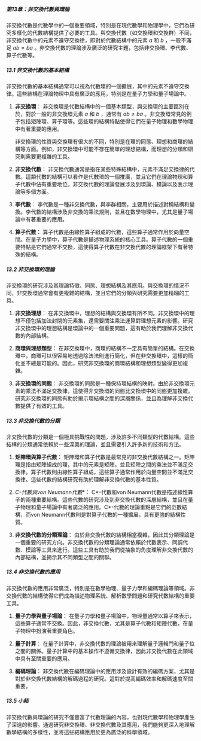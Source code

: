 ##### 第13章：非交換代數與環論

非交換代數是代數學中的一個重要領域，特別是在現代數學和物理學中，它們為研究多樣化的代數結構提供了必要的工具。與交換代數（如交換環和交換群）不同，非交換代數中的元素不遵守交換律，即對於代數結構中的元素  $`a`$  和  $`b`$ ，一般不滿足  $`ab = ba`$ 。非交換代數的理論涉及廣泛的研究主題，包括非交換環、李代數、算子代數等。

##### 13.1 非交換代數的基本結構

非交換代數的基本結構通常可以視為代數環的一個擴展，其中的元素不遵守交換律。這些結構在理論物理中具有廣泛的應用，特別是在量子力學和量子場論中。

1. **非交換環**：
   非交換環是代數結構中的一個基本類型，與交換環的主要區別在於，對於一般的非交換環元素  $`a`$  和  $`b`$ ，通常有  $`ab \neq ba`$ 。非交換環常見的例子包括矩陣環、算子環等。這些環的結構特點使得它們在量子物理和數學物理中有著重要的應用。

   非交換環的性質與交換環有很大的不同，特別是在環的同態、理想和商環的結構等方面。例如，非交換環中可能不存在簡單的理想結構，而理想的分類和研究則需要更複雜的工具。

2. **非交換代數**：
   非交換代數通常是指在某些特殊結構中，元素不滿足交換律的代數。這類代數的結構可以看作是代數環的一個推廣，並且它們在理論物理和算子代數中佔有重要地位。非交換代數的理論發展涉及到環論、模論以及表示理論等多個方面。

3. **李代數**：
   李代數是一種非交換代數，與李群相關，主要用於描述對稱結構和變換。李代數的結構涉及非交換的乘法規則，並且在數學物理中，尤其是量子場論中有著重要的應用。

4. **算子代數**：
   算子代數是由線性算子組成的代數，這些算子通常作用於向量空間。在量子力學中，算子代數是描述物理系統的核心工具。算子代數的一個重要特點是它們通常不交換，這使得算子代數在非交換代數的理論框架下有著特殊的結構。

##### 13.2 非交換環的理論

非交換環的研究涉及其理論特徵、同態、理想結構及其應用。與交換環的情況不同，非交換環通常會有更複雜的結構，並且它們的分類與研究需要更加精細的工具。

1. **非交換理想**：
   在非交換環中，理想的結構與交換環有所不同。非交換環中的理想不僅包括加法封閉的元素集，還需要關注乘法運算對理想元素的影響。研究非交換環中的理想結構是環論中的一個重要問題，這有助於我們理解非交換代數的內部結構。

2. **商環與理想類型**：
   在非交換環中，商環的結構不一定具有簡單的結構。在交換環中，商環可以很容易地透過除法法則進行簡化，但在非交換環中，這樣的簡化並不總是可能的。因此，研究非交換環的商環結構和理想類型變得更加複雜。

3. **非交換環的同態**：
   非交換環的同態是一種保持環結構的映射。由於非交換環元素的乘法不滿足交換律，這使得非交換環的同態比交換環中的同態更加複雜。研究非交換環的同態有助於揭示環結構之間的深層關係，並且為理解非交換代數提供了有效的工具。

##### 13.3 非交換代數的分類

非交換代數的分類是一個極具挑戰性的問題，涉及許多不同類型的代數結構。這些結構的分類通常依賴於一些深奧的理論，並且需要引入許多新的技術和方法。

1. **矩陣環與算子代數**：
   矩陣環和算子代數是最常見的非交換代數結構之一。矩陣環是指由矩陣組成的環，其中的元素是矩陣，並且矩陣之間的乘法並不滿足交換律。算子代數則由線性算子組成，這些算子通常作用於向量空間並不滿足交換律。這些代數的結構研究有助於理解非交換代數的基本性質。

2. **C*-代數與von Neumann代數**：
   C*-代數和von Neumann代數是描述線性算子的兩種重要結構。這些代數的研究涉及到非交換代數的深層結構，並且在量子物理和量子場論中有著廣泛的應用。C*-代數的理論重點是它們的范數結構，而von Neumann代數則是對算子代數的一種擴展，具有更強的結構性質。

3. **非交換代數的分類理論**：
   由於非交換代數的結構相當複雜，因此其分類理論是一個重要的研究方向。非交換代數的分類理論通常依賴於代數表示、同調代數、模論等工具來進行。這些工具有助於我們從抽象的角度理解非交換代數的內部結構，並揭示其不同類型之間的關聯。

##### 13.4 非交換代數的應用

非交換代數的應用非常廣泛，特別是在數學物理、量子力學和編碼理論等領域。非交換代數的結構使得它們成為描述物理系統、解析數學問題和研究代數結構的重要工具。

1. **量子力學與量子場論**：
   在量子力學和量子場論中，物理量通常以算子來表示，這些算子通常不交換。因此，非交換代數，尤其是算子代數和矩陣代數，在量子物理中扮演著重要角色。

2. **量子計算**：
   在量子計算中，非交換代數的理論被用來理解量子邏輯門和量子位之間的關係。量子計算中的基本操作不遵循交換律，因此非交換代數在此領域中具有至關重要的應用。

3. **編碼理論**：
   非交換代數在編碼理論中的應用涉及設計有效的編碼方案，尤其是對於非交換代數結構的解碼過程的研究。這對於提高編碼效率和解碼速度至關重要。

##### 13.5 小結

非交換代數與環論的研究不僅豐富了代數理論的內容，也對現代數學和物理學產生了深遠的影響。通過研究非交換環、非交換代數及其應用，我們能夠更深入地理解數學結構的多樣性，並將這些結構應用於更為廣泛的科學領域。